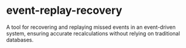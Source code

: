 # event-replay-recovery
A tool for recovering and replaying missed events in an event-driven system, ensuring accurate recalculations without relying on traditional databases.
